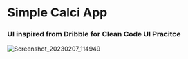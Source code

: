 # Simple Calci App 
### UI inspired from Dribble for Clean Code UI Pracitce

![Screenshot_20230207_114949](https://user-images.githubusercontent.com/41485907/217166352-12b702e9-218a-457b-b0cf-a505ff1aec00.png)
